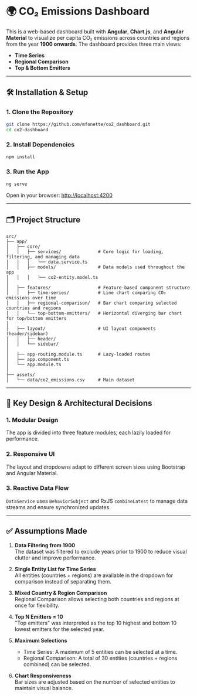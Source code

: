 # 🌍 CO₂ Emissions Dashboard

This is a web-based dashboard built with **Angular**, **Chart.js**, and **Angular Material** to visualize per capita CO₂ emissions across countries and regions from the year **1900 onwards**. The dashboard provides three main views:
- **Time Series**
- **Regional Comparison**
- **Top & Bottom Emitters**

---

## 🛠 Installation & Setup

### 1. Clone the Repository
```bash
git clone https://github.com/mfonette/co2_dashboard.git
cd co2-dashboard
```

### 2. Install Dependencies
```bash
npm install
```

### 3. Run the App
```bash
ng serve
```

Open in your browser: [http://localhost:4200](http://localhost:4200)

---

## 🗂 Project Structure

```
src/
├── app/
│   ├── core/
│   │   ├── services/              # Core logic for loading, filtering, and managing data
│   │   │   └── data.service.ts
│   │   ├── models/                # Data models used throughout the app
│   │   │   └── co2-entity.model.ts
│
│   ├── features/                  # Feature-based component structure
│   │   ├── time-series/           # Line chart comparing CO₂ emissions over time
│   │   ├── regional-comparison/   # Bar chart comparing selected countries and regions
│   │   └── top-bottom-emitters/   # Horizontal diverging bar chart for top/bottom emitters
│
│   ├── layout/                    # UI layout components (header/sidebar)
│   │   ├── header/
│   │   └── sidebar/
│
│   ├── app-routing.module.ts      # Lazy-loaded routes
│   ├── app.component.ts
│   └── app.module.ts
│
├── assets/
│   └── data/co2_emissions.csv     # Main dataset
```

---

## 🧠 Key Design & Architectural Decisions

### 1. **Modular Design**
The app is divided into three feature modules, each lazily loaded for performance.

### 2. **Responsive UI**
The layout and dropdowns adapt to different screen sizes using Bootstrap and Angular Material.

### 3. **Reactive Data Flow**
`DataService` uses `BehaviorSubject` and RxJS `combineLatest` to manage data streams and ensure synchronized updates.

---

## ✅ Assumptions Made

1. **Data Filtering from 1900**  
   The dataset was filtered to exclude years prior to 1900 to reduce visual clutter and improve performance.

2. **Single Entity List for Time Series**  
   All entities (countries + regions) are available in the dropdown for comparison instead of separating them.

3. **Mixed Country & Region Comparison**  
   Regional Comparison allows selecting both countries and regions at once for flexibility.

4. **Top N Emitters = 10**  
   "Top emitters" was interpreted as the top 10 highest and bottom 10 lowest emitters for the selected year.

5. **Maximum Selections**  
   - Time Series: A maximum of 5 entities can be selected at a time.  
   - Regional Comparison: A total of 30 entities (countries + regions combined) can be selected.

6. **Chart Responsiveness**  
   Bar sizes are adjusted based on the number of selected entities to maintain visual balance.